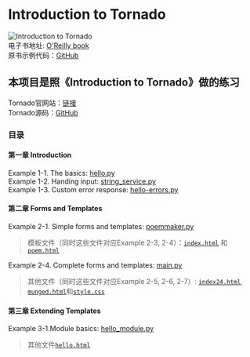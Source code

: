 # Introduction to Tornado
![Introduction to Tornado](https://learning.oreilly.com/library/cover/9781449312787/)<br>
电子书地址: [O'Reilly book](http://shop.oreilly.com/product/0636920021292.do)<br>
原书示例代码：[GitHub](https://github.com/Introduction-to-Tornado/Introduction-to-Tornado)

## 本项目是照《Introduction to Tornado》做的练习

Tornado官网站：[链接](https://www.tornadoweb.org/en/stable/)<br>
Tornado源码：[GitHub](https://github.com/tornadoweb/tornado)

### 目录
#### 第一章 Introduction
Example 1-1. The basics: [hello.py](https://github.com/luxxcn/Introduction-to-Tornado/blob/master/1.%20Introduction/hello.py)<br>
Example 1-2. Handing input: [string_service.py](https://github.com/luxxcn/Introduction-to-Tornado/blob/master/1.%20Introduction/string_service.py)<br>
Example 1-3. Custom error response: [hello-errors.py](https://github.com/luxxcn/Introduction-to-Tornado/blob/master/1.%20Introduction/hello-errors.py)
#### 第二章 Forms and Templates
Example 2-1. Simple forms and templates: [poemmaker.py](https://github.com/luxxcn/Introduction-to-Tornado/blob/master/2.Forms%20and%20Templates/poemmaker.py)
> 模板文件（同时这些文件对应Example 2-3, 2-4）：[`index.html`](https://github.com/luxxcn/Introduction-to-Tornado/blob/master/2.Forms%20and%20Templates/templates/index.html) 和 [`poem.html`](https://github.com/luxxcn/Introduction-to-Tornado/blob/master/2.Forms%20and%20Templates/templates/poem.html)

Example 2-4. Complete forms and templates: [main.py](https://github.com/luxxcn/Introduction-to-Tornado/blob/master/2.Forms%20and%20Templates/main.py)
> 其他文件（同时这些文件对应Example 2-5, 2-6, 2-7）: [`index24.html`](https://github.com/luxxcn/Introduction-to-Tornado/blob/master/2.Forms%20and%20Templates/templates/index24.html), [`munged.html`](https://github.com/luxxcn/Introduction-to-Tornado/blob/master/2.Forms%20and%20Templates/templates/munged.html)和[`style.css`](https://github.com/luxxcn/Introduction-to-Tornado/blob/master/2.Forms%20and%20Templates/static/style.css)
#### 第三章 Extending Templates
Example 3-1.Module basics: [hello_module.py](https://github.com/luxxcn/Introduction-to-Tornado/blob/master/3.Extending%20Templates/hello_module.py)
> 其他文件[`hello.html`](https://github.com/luxxcn/Introduction-to-Tornado/blob/master/3.Extending%20Templates/templates/hello.html)
